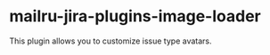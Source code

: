 mailru-jira-plugins-image-loader
================================

This plugin allows you to customize issue type avatars.